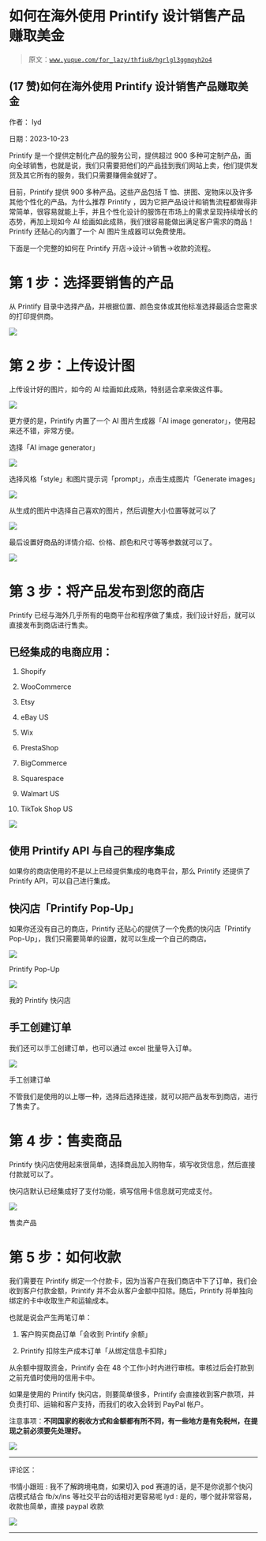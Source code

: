 # 如何在海外使用 Printify 设计销售产品赚取美金

> 原文：[`www.yuque.com/for_lazy/thfiu8/hgrlgl3ggmqyh2o4`](https://www.yuque.com/for_lazy/thfiu8/hgrlgl3ggmqyh2o4)

## (17 赞)如何在海外使用 Printify 设计销售产品赚取美金

作者： lyd

日期：2023-10-23

Printify 是一个提供定制化产品的服务公司，提供超过 900 多种可定制产品，面向全球销售，也就是说，我们只需要把他们的产品挂到我们网站上卖，他们提供发货及其它所有的服务，我们只需要赚佣金就好了。

目前，Printify 提供 900 多种产品。这些产品包括 T 恤、拼图、宠物床以及许多其他个性化的产品。为什么推荐 Printify ，因为它把产品设计和销售流程都做得非常简单，很容易就能上手，并且个性化设计的服饰在市场上的需求呈现持续增长的态势，再加上现如今 AI 绘画如此成熟，我们很容易能做出满足客户需求的商品！Printify 还贴心的内置了一个 AI 图片生成器可以免费使用。

下面是一个完整的如何在 Printify 开店->设计->销售->收款的流程。

# **第 1 步：选择要销售的产品**

从 Printify 目录中选择产品，并根据位置、颜色变体或其他标准选择最适合您需求的打印提供商。

![](img/4c242dc6e193d2be2714016308e563d5.png)

# **第 2 步：上传设计图**

上传设计好的图片，如今的 AI 绘画如此成熟，特别适合拿来做这件事。

![](img/b4c8942547c94fa30d76ec87c687199c.png)

更方便的是，Printify 内置了一个 AI 图片生成器「AI image generator」，使用起来还不错，非常方便。

选择「AI image generator」

![](img/3de30e829380e9b6b61d74d0bf9971b5.png)

选择风格「style」和图片提示词「prompt」，点击生成图片「Generate images」

![](img/c3b03e3e47f4d1ee95ced6964a56f986.png)

从生成的图片中选择自己喜欢的图片，然后调整大小位置等就可以了

![](img/d53c0446d996771f967b05168f2479a6.png)

最后设置好商品的详情介绍、价格、颜色和尺寸等等参数就可以了。

![](img/8056115b2b961a6c16d7bd3e71d36097.png)

# **第 3 步：将产品发布到您的商店**

Printify 已经与海外几乎所有的电商平台和程序做了集成，我们设计好后，就可以直接发布到商店进行售卖。

## **已经集成的电商应用：**

1.  Shopify

2.  WooCommerce

3.  Etsy

4.  eBay US

5.  Wix

6.  PrestaShop

7.  BigCommerce

8.  Squarespace

9.  Walmart US

10.  TikTok Shop US

![](img/8d1cfc4ebab64939da2228dcf259825e.png)

## **使用 Printify API 与自己的程序集成**

如果你的商店使用的不是以上已经提供集成的电商平台，那么 Printify 还提供了 Printify API，可以自己进行集成。

## **快闪店「Printify Pop-Up」**

如果你还没有自己的商店，Printify 还贴心的提供了一个免费的快闪店「Printify Pop-Up」，我们只需要简单的设置，就可以生成一个自己的商店。

![](img/d5b560085cb691c0f67eda7ebaaff9e4.png)

Printify Pop-Up

![](img/1ea2e8cdd0a1dd841763850da3649df1.png)

我的 Printify 快闪店

## **手工创建订单**

我们还可以手工创建订单，也可以通过 excel 批量导入订单。

![](img/e8c2c9e46d8bad0e5556e44a9a690d08.png)

手工创建订单

不管我们是使用的以上哪一种，选择后选择连接，就可以把产品发布到商店，进行了售卖了。

# **第 4 步：售卖商品**

Printify 快闪店使用起来很简单，选择商品加入购物车，填写收货信息，然后直接付款就可以了。

快闪店默认已经集成好了支付功能，填写信用卡信息就可完成支付。

![](img/7ecce233648a637c13b583926e77cb50.png)

售卖产品

# **第 5 步：如何收款**

我们需要在 Printify 绑定一个付款卡，因为当客户在我们商店中下了订单，我们会收到客户付款金额，Printify 并不会从客户金额中扣除。随后，Printify 将单独向绑定的卡中收取生产和运输成本。

也就是说会产生两笔订单：

1.  客户购买商品订单「会收到 Printify 余额」

2.  Printify 扣除生产成本订单「从绑定信息卡扣除」

从余额中提取资金，Printify 会在 48 个工作小时内进行审核。审核过后会打款到之前充值时使用的信用卡中。

如果是使用的 Printify 快闪店，则要简单很多，Printify 会直接收到客户款项，并负责打印、运输和客户支持，而我们的收入会转到 PayPal 帐户。

注意事项：**不同国家的税收方式和金额都有所不同，有一些地方是有免税州，在提现之前必须要先处理好。**

![](img/5e758d019489a6cfbc7b90f5a0cbcdd4.png)

* * *

评论区：

书情小跟班 : 我不了解跨境电商，如果切入 pod 赛道的话，是不是你说那个快闪店模式结合 fb/x/ins 等社交平台的话相对更容易呢
lyd : 是的，哪个就非常容易，收款也简单，直接 paypal 收款

![](img/1c37d505930596d12a88ab23e11aa07a.png)

* * *